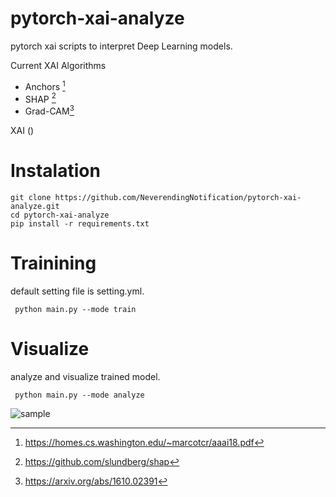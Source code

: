 # pytorch-xai-analyze

pytorch xai scripts to interpret Deep Learning models.

Current XAI Algorithms

- Anchors [^1]
- SHAP [^2]
- Grad-CAM[^3]

XAI ()


# Instalation
```
git clone https://github.com/NeverendingNotification/pytorch-xai-analyze.git
cd pytorch-xai-analyze
pip install -r requirements.txt
```


# Trainining
default setting file is setting.yml.
```
 python main.py --mode train
```


# Visualize
analyze and visualize trained model.
```
 python main.py --mode analyze
```
![sample](https://neverendingnotification.github.io/images/xai_sample.jpg)



[^1]: https://homes.cs.washington.edu/~marcotcr/aaai18.pdf
[^2]: https://github.com/slundberg/shap
[^3]: https://arxiv.org/abs/1610.02391



